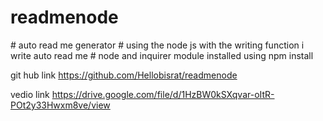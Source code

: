 # readmenode
<bisrat mengesha>
# auto read me generator
# using the node js with the writing function i write auto read me
# node and inquirer module installed using npm install

git hub link https://github.com/Hellobisrat/readmenode

vedio link https://drive.google.com/file/d/1HzBW0kSXqvar-oItR-POt2y33Hwxm8ve/view

